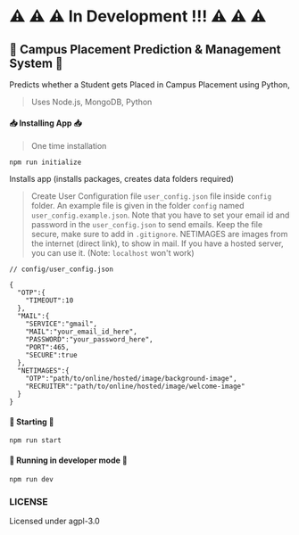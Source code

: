 # ⚠ ⚠ ⚠ In Development !!! ⚠ ⚠ ⚠

## 🏫 Campus Placement Prediction &amp; Management System 🏫
Predicts whether a Student gets Placed in Campus Placement using Python,

> Uses Node.js, MongoDB, Python

#### 📥 Installing App 📥

> One time installation

`npm run initialize`

Installs app (installs packages, creates data folders required)

> Create User Configuration file `user_config.json` file inside `config` folder. An example file is given in the folder `config` named `user_config.example.json`. Note that you have to set your email id and password in the `user_config.json` to send emails. Keep the file secure, make sure to add in `.gitignore`. NETIMAGES are images from the internet (direct link), to show in mail. If you have a hosted server, you can use it. (Note: `localhost` won't work)

```
// config/user_config.json

{
  "OTP":{
    "TIMEOUT":10
  },
  "MAIL":{
    "SERVICE":"gmail",
    "MAIL":"your_email_id_here",
    "PASSWORD":"your_password_here",
    "PORT":465,
    "SECURE":true
  },
  "NETIMAGES":{
    "OTP":"path/to/online/hosted/image/background-image",
    "RECRUITER":"path/to/online/hosted/image/welcome-image"
  }
}
```

#### 🏃 Starting 🏃

`npm run start`

#### 🚀 Running in developer mode 🚀

`npm run dev`

### LICENSE

Licensed under agpl-3.0
